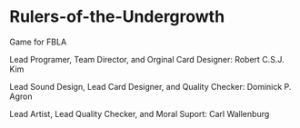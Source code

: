 # Rulers-of-the-Undergrowth
 Game for FBLA
 
 Lead Programer, Team Director, and Orginal Card Designer: Robert C.S.J. Kim
 
 Lead Sound Design, Lead Card Designer, and Quality Checker: Dominick P. Agron
 
 Lead Artist, Lead Quality Checker, and Moral Suport: Carl Wallenburg
